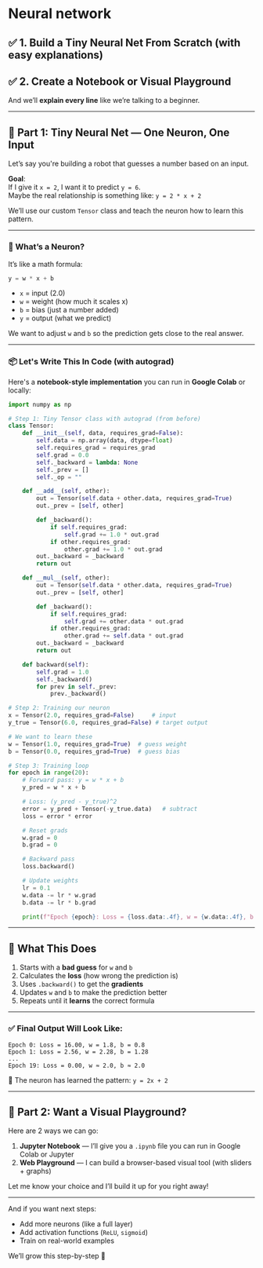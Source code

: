 # Neural network


## ✅ 1. Build a Tiny Neural Net From Scratch (with easy explanations)  
## ✅ 2. Create a Notebook or Visual Playground  
And we’ll **explain every line** like we’re talking to a beginner.

---

## 🔧 Part 1: Tiny Neural Net — One Neuron, One Input

Let’s say you're building a robot that guesses a number based on an input.

**Goal**:  
If I give it `x = 2`, I want it to predict `y = 6`.  
Maybe the real relationship is something like: `y = 2 * x + 2`

We’ll use our custom `Tensor` class and teach the neuron how to learn this pattern.

---

### 🧠 What’s a Neuron?

It’s like a math formula:  
```python
y = w * x + b
```

- `x` = input (2.0)
- `w` = weight (how much it scales x)
- `b` = bias (just a number added)
- `y` = output (what we predict)

We want to adjust `w` and `b` so the prediction gets close to the real answer.

---

### 📦 Let's Write This In Code (with autograd)

Here's a **notebook-style implementation** you can run in **Google Colab** or locally:

```python
import numpy as np

# Step 1: Tiny Tensor class with autograd (from before)
class Tensor:
    def __init__(self, data, requires_grad=False):
        self.data = np.array(data, dtype=float)
        self.requires_grad = requires_grad
        self.grad = 0.0
        self._backward = lambda: None
        self._prev = []
        self._op = ""

    def __add__(self, other):
        out = Tensor(self.data + other.data, requires_grad=True)
        out._prev = [self, other]

        def _backward():
            if self.requires_grad:
                self.grad += 1.0 * out.grad
            if other.requires_grad:
                other.grad += 1.0 * out.grad
        out._backward = _backward
        return out

    def __mul__(self, other):
        out = Tensor(self.data * other.data, requires_grad=True)
        out._prev = [self, other]

        def _backward():
            if self.requires_grad:
                self.grad += other.data * out.grad
            if other.requires_grad:
                other.grad += self.data * out.grad
        out._backward = _backward
        return out

    def backward(self):
        self.grad = 1.0
        self._backward()
        for prev in self._prev:
            prev._backward()

# Step 2: Training our neuron
x = Tensor(2.0, requires_grad=False)     # input
y_true = Tensor(6.0, requires_grad=False) # target output

# We want to learn these
w = Tensor(1.0, requires_grad=True)  # guess weight
b = Tensor(0.0, requires_grad=True)  # guess bias

# Step 3: Training loop
for epoch in range(20):
    # Forward pass: y = w * x + b
    y_pred = w * x + b

    # Loss: (y_pred - y_true)^2
    error = y_pred + Tensor(-y_true.data)   # subtract
    loss = error * error

    # Reset grads
    w.grad = 0
    b.grad = 0

    # Backward pass
    loss.backward()

    # Update weights
    lr = 0.1
    w.data -= lr * w.grad
    b.data -= lr * b.grad

    print(f"Epoch {epoch}: Loss = {loss.data:.4f}, w = {w.data:.4f}, b = {b.data:.4f}")
```

---

## 📖 What This Does

1. Starts with a **bad guess** for `w` and `b`
2. Calculates the **loss** (how wrong the prediction is)
3. Uses `.backward()` to get the **gradients**
4. Updates `w` and `b` to make the prediction better
5. Repeats until it **learns** the correct formula

---

### ✅ Final Output Will Look Like:
```
Epoch 0: Loss = 16.00, w = 1.8, b = 0.8
Epoch 1: Loss = 2.56, w = 2.28, b = 1.28
...
Epoch 19: Loss = 0.00, w ≈ 2.0, b ≈ 2.0
```

🎉 The neuron has learned the pattern: `y = 2x + 2`

---

## 🎨 Part 2: Want a Visual Playground?

Here are 2 ways we can go:

1. **Jupyter Notebook** — I’ll give you a `.ipynb` file you can run in Google Colab or Jupyter
2. **Web Playground** — I can build a browser-based visual tool (with sliders + graphs)

Let me know your choice and I’ll build it up for you right away!

--- 

And if you want next steps:
- Add more neurons (like a full layer)
- Add activation functions (`ReLU`, `sigmoid`)
- Train on real-world examples

We’ll grow this step-by-step 💪